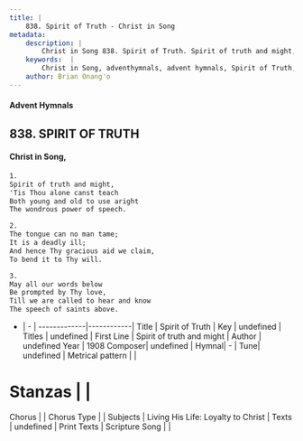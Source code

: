 ```yaml
---
title: |
    838. Spirit of Truth - Christ in Song
metadata:
    description: |
        Christ in Song 838. Spirit of Truth. Spirit of truth and might, 'Tis Thou alone canst teach Both young and old to use aright The wondrous power of speech.
    keywords:  |
        Christ in Song, adventhymnals, advent hymnals, Spirit of Truth, Spirit of truth and might. 
    author: Brian Onang'o
---
```


#### Advent Hymnals
## 838. SPIRIT OF TRUTH
####  Christ in Song,

```txt
1.
Spirit of truth and might,
'Tis Thou alone canst teach
Both young and old to use aright
The wondrous power of speech.

2.
The tongue can no man tame;
It is a deadly ill;
And hence Thy gracious aid we claim,
To bend it to Thy will.

3.
May all our words below
Be prompted by Thy love,
Till we are called to hear and know
The speech of saints above.

```

- |   -  |
-------------|------------|
Title | Spirit of Truth |
Key | undefined |
Titles | undefined |
First Line | Spirit of truth and might |
Author | undefined
Year | 1908
Composer| undefined |
Hymnal|  - |
Tune| undefined |
Metrical pattern | |
# Stanzas |  |
Chorus |  |
Chorus Type |  |
Subjects | Living His Life: Loyalty to Christ |
Texts | undefined |
Print Texts | 
Scripture Song |  |
    
